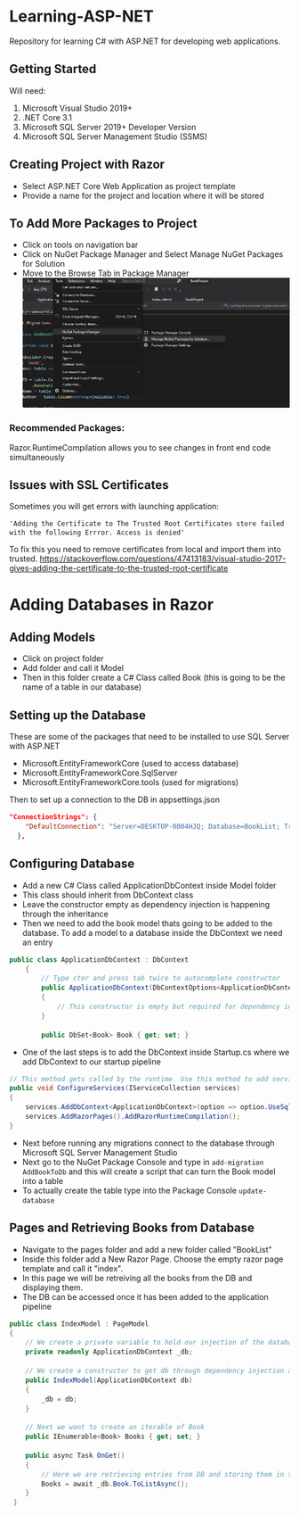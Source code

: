 # Learning-ASP-NET
Repository for learning C# with ASP.NET for developing web applications.

## Getting Started
Will need:
1) Microsoft Visual Studio 2019+
2) .NET Core 3.1
3) Microsoft SQL Server 2019+ Developer Version
4) Microsoft SQL Server Management Studio (SSMS)

## Creating Project with Razor
* Select ASP.NET Core Web Application as project template
* Provide a name for the project and location where it will be stored

## To Add More Packages to Project
* Click on tools on navigation bar
* Click on NuGet Package Manager and Select Manage NuGet Packages for Solution
* Move to the Browse Tab in Package Manager
![alt text](images/image_pm.png)

### Recommended Packages:
Razor.RuntimeCompilation allows you to see changes in front end code simultaneously 

## Issues with SSL Certificates
Sometimes you will get errors with launching application:
```
'Adding the Certificate to The Trusted Root Certificates store failed with the following Errror. Access is denied'
```

To fix this you need to remove certificates from local and import them into trusted.
https://stackoverflow.com/questions/47413183/visual-studio-2017-gives-adding-the-certificate-to-the-trusted-root-certificate

# Adding Databases in Razor
## Adding Models
* Click on project folder 
* Add folder and call it Model
* Then in this folder create a C# Class called Book (this is going to be the name of a table in our database)

## Setting up the Database
These are some of the packages that need to be installed to use SQL Server with ASP.NET
* Microsoft.EntityFrameworkCore  (used to access database)
* Microsoft.EntityFrameworkCore.SqlServer
* Microsoft.EntityFrameworkCore.tools (used for migrations)

Then to set up a connection to the DB in appsettings.json
```json
"ConnectionStrings": {
    "DefaultConnection": "Server=DESKTOP-0004HJQ; Database=BookList; Trusted_Connection=True; MultipleActiveResultSets=True"
  },
```

## Configuring Database 
* Add a new C# Class called ApplicationDbContext inside Model folder 
* This class should inherit from DbContext class
* Leave the constructor empty as dependency injection is happening through the inheritance 
* Then we need to add the book model thats going to be added to the database. To add a model to a database inside the DbContext we need an entry 
```C#
public class ApplicationDbContext : DbContext
    {
        // Type ctor and press tab twice to autocomplete constructor
        public ApplicationDbContext(DbContextOptions<ApplicationDbContext> options) : base(options)
        {
            // This constructor is empty but required for dependency injection
        }

        public DbSet<Book> Book { get; set; }
```

* One of the last steps is to add the DbContext inside Startup.cs where we add DbContext to our startup pipeline

```C#
// This method gets called by the runtime. Use this method to add services to the container.
public void ConfigureServices(IServiceCollection services)
{
    services.AddDbContext<ApplicationDbContext>(option => option.UseSqlServer(Configuration.GetConnectionString("DefaultConnection")));
    services.AddRazorPages().AddRazorRuntimeCompilation();
}
```
* Next before running any migrations connect to the database through Microsoft SQL Server Management Studio
* Next go to the NuGet Package Console and type in ```add-migration AddBookToDb``` and this will create a script that can turn the Book model into a table
* To actually create the table type into the Package Console ```update-database```

## Pages and Retrieving Books from Database
* Navigate to the pages folder and add a new folder called "BookList"
* Inside this folder add a New Razor Page. Choose the empty razor page template and call it "index".
* In this page we will be retreiving all the books from the DB and displaying them.
* The DB can be accessed once it has been added to the application pipeline

```C#
public class IndexModel : PageModel
{
    // We create a private variable to hold our injection of the database
    private readonly ApplicationDbContext _db;

    // We create a constructor to get db through dependency injection and store it in _db
    public IndexModel(ApplicationDbContext db)
    {
        _db = db;
    }

    // Next we want to create an iterable of Book
    public IEnumerable<Book> Books { get; set; }
        
    public async Task OnGet()
    {
        // Here we are retrieving entries from DB and storing them in the Books IEnumerable property
        Books = await _db.Book.ToListAsync();
    }
 }
```
